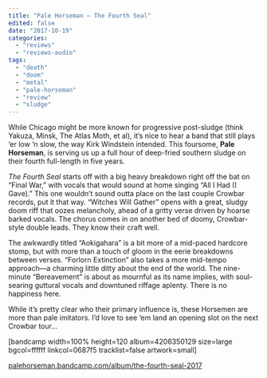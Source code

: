 ```yaml
---
title: "Pale Horseman – The Fourth Seal"
edited: false
date: "2017-10-19"
categories:
  - "reviews"
  - "reviews-audio"
tags:
  - "death"
  - "doom"
  - "metal"
  - "pale-horseman"
  - "review"
  - "sludge"
---
```


While Chicago might be more known for progressive post-sludge (think Yakuza, Minsk, The Atlas Moth, et al), it’s nice to hear a band that still plays ‘er low ‘n slow, the way Kirk Windstein intended. This foursome, **Pale Horseman**, is serving us up a full hour of deep-fried southern sludge on their fourth full-length in five years.

_The Fourth Seal_ starts off with a big heavy breakdown right off the bat on “Final War,” with vocals that would sound at home singing “All I Had (I Gave).” This one wouldn’t sound outta place on the last couple Crowbar records, put it that way. “Witches Will Gather” opens with a great, sludgy doom riff that oozes melancholy, ahead of a gritty verse driven by hoarse barked vocals. The chorus comes in on another bed of doomy, Crowbar-style double leads. They know their craft well.

The awkwardly titled “Aokigahara” is a bit more of a mid-paced hardcore stomp, but with more than a touch of gloom in the eerie breakdowns between verses. “Forlorn Extinction” also takes a more mid-tempo approach—a charming little ditty about the end of the world. The nine-minute “Bereavement” is about as mournful as its name implies, with soul-searing guttural vocals and downtuned riffage aplenty. There is no happiness here.

While it’s pretty clear who their primary influence is, these Horsemen are more than pale imitators. I’d love to see ‘em land an opening slot on the next Crowbar tour…

\[bandcamp width=100% height=120 album=4206350129 size=large bgcol=ffffff linkcol=0687f5 tracklist=false artwork=small\]

[palehorseman.bandcamp.com/album/the-fourth-seal-2017](https://palehorseman.bandcamp.com/album/the-fourth-seal-2017)
